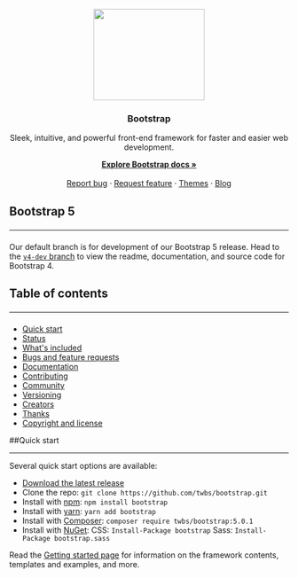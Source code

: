 <p align="center">
  <img width="200" height="165" src="https://camo.githubusercontent.com/a664defdd5c2ec93a3fbfb51e0f2aaafa5dc57bf1e13aa47456ced037b3cebe8/68747470733a2f2f676574626f6f7473747261702e636f6d2f646f63732f352e302f6173736574732f6272616e642f626f6f7473747261702d6c6f676f2d736861646f772e706e67">
</p>
<center>

### Bootstrap </center>
<center>
Sleek, intuitive, and powerful front-end framework for faster and easier web development.

[**Explore Bootstrap docs »**](https://www.google.ru/) <br> <br>
[Report bug](https://www.google.ru/) · [Request feature](https://www.google.ru/) · [Themes](https://www.google.ru/) · [Blog](https://www.google.ru/)
</center>

## Bootstrap 5 <hr>

Our default branch is for development of our Bootstrap 5 release. Head to the [`v4-dev` branch](https://www.google.ru/) to view the readme, documentation, and source code for Bootstrap 4.
## Table of contents <hr>

+ [Quick start](https://www.google.ru/)
+ [Status](https://www.google.ru/)
+ [What's included](https://www.google.ru/)
+ [Bugs and feature requests](https://www.google.ru/)
+ [Documentation](https://www.google.ru/)
+ [Contributing](https://www.google.ru/)
+ [Community](https://www.google.ru/)
+ [Versioning](https://www.google.ru/)
+ [Creators](https://www.google.ru/)
+ [Thanks](https://www.google.ru/)
+ [Copyright and license](https://www.google.ru/)

##Quick start<hr>
Several quick start options are available:
+ [Download the latest release](https://www.google.ru/)
+ Clone the repo: `git clone https://github.com/twbs/bootstrap.git`
+ Install with [npm](https://www.google.ru/): `npm install bootstrap`
+ Install with [yarn](https://www.google.ru/): `yarn add bootstrap`
+ Install with [Composer](https://www.google.ru/): `composer require twbs/bootstrap:5.0.1`
+ Install with [NuGet](https://www.google.ru/): CSS: `Install-Package bootstrap` Sass: `Install-Package bootstrap.sass`
  
Read the [Getting started page](https://www.google.ru/) for information on the framework contents, templates and examples, and more.







